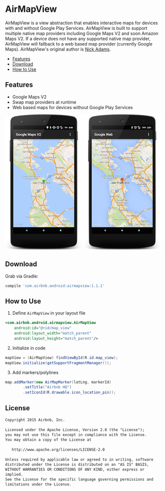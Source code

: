 # AirMapView

AirMapView is a view abstraction that enables interactive maps
for devices with and without Google Play Services. AirMapView is built
to support multiple native map providers including Google Maps V2 and soon Amazon Maps V2.
If a device does not have any supported native map provider, AirMapView
will fallback to a web based map provider (currently Google Maps). AirMapView's original author is [Nick Adams](https://github.com/nwadams).

* [Features](#features)
* [Download](#download)
* [How to Use](#how-to-use)

## Features

* Google Maps V2
* Swap map providers at runtime
* Web based maps for devices without Google Play Services

![](screenshots/google_maps_v2.png)
![](screenshots/google_web_maps.png)



## Download

Grab via Gradle:

```groovy
compile 'com.airbnb.android:airmapview:1.1.1'
```


## How to Use

1. Define `AirMapView` in your layout file
```xml
<com.airbnb.android.airmapview.AirMapView
    android:id="@+id/map_view"
    android:layout_width="match_parent"
    android:layout_height="match_parent"/>
```

2. Initialize in code
```java
mapView = (AirMapView) findViewById(R.id.map_view);
mapView.initialize(getSupportFragmentManager());
```

3. Add markers/polylines
```java
map.addMarker(new AirMapMarker(latLng, markerId)
        .setTitle("Airbnb HQ")
        .setIconId(R.drawable.icon_location_pin));
```


License
--------

    Copyright 2015 Airbnb, Inc.

    Licensed under the Apache License, Version 2.0 (the "License");
    you may not use this file except in compliance with the License.
    You may obtain a copy of the License at

       http://www.apache.org/licenses/LICENSE-2.0

    Unless required by applicable law or agreed to in writing, software
    distributed under the License is distributed on an "AS IS" BASIS,
    WITHOUT WARRANTIES OR CONDITIONS OF ANY KIND, either express or implied.
    See the License for the specific language governing permissions and
    limitations under the License.


 [1]: http://airbnb.github.io/airbnb/AirMapView/
